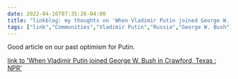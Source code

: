 ```yaml
---
date: 2022-04-16T07:35:26-04:00
title: "linkblog: my thoughts on 'When Vladimir Putin joined George W. Bush in Crawford, Texas : NPR'"
tags: ["link","Communities","Vladimir Putin","Russia","George W. Bush"]
---
```

Good article on our past optimism for Putin.
 
[link to 'When Vladimir Putin joined George W. Bush in Crawford, Texas : NPR'](https://www.npr.org/2022/04/16/1092811802/russia-putin-bush-texas-summit-crawford)

